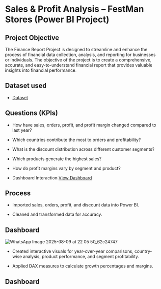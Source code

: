 # Sales & Profit Analysis – FestMan Stores (Power BI Project)
## Project Objective
The Finance Report Project is designed to streamline and enhance the process of financial data collection, analysis, and reporting for businesses or individuals. The objective of the project is to create a comprehensive, accurate, and easy-to-understand financial report that provides valuable insights into financial performance.
## Dataset used
- <a href="https://github.com/saiprakash364/Finance-Project-Report/blob/main/Datasets.zip">Dataset</a>


## Questions (KPIs)

- How have sales, orders, profit, and profit margin changed compared to last year?

- Which countries contribute the most to orders and profitability?

- What is the discount distribution across different customer segments?

- Which products generate the highest sales?

- How do profit margins vary by segment and product?

- Dashboard Interaction <a href="https://github.com/saiprakash364/Finance-Project-Report/blob/main/WhatsApp%20Image%202025-08-09%20at%2022.05.50_62c24747.jpg">View Dashboard</a>

## Process

- Imported sales, orders, profit, and discount data into Power BI.

- Cleaned and transformed data for accuracy.

## Dashboard

![WhatsApp Image 2025-08-09 at 22 05 50_62c24747](https://github.com/user-attachments/assets/3628a043-4981-46be-9c2b-74b822cf0ace)


- Created interactive visuals for year-over-year comparisons, country-wise analysis, product performance, and segment profitability.

- Applied DAX measures to calculate growth percentages and margins.

## Dashboard
